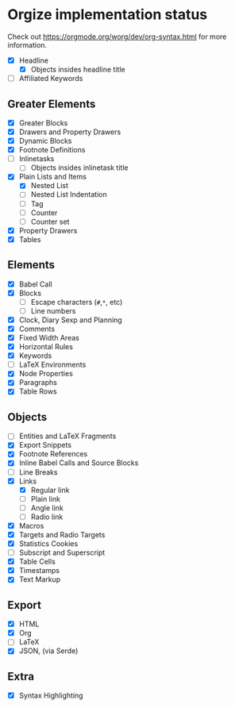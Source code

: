 # Orgize implementation status

Check out https://orgmode.org/worg/dev/org-syntax.html for more information.

- [x] Headline
  - [X] Objects insides headline title
- [ ] Affiliated Keywords

## Greater Elements
- [x] Greater Blocks
- [X] Drawers and Property Drawers
- [x] Dynamic Blocks
- [x] Footnote Definitions
- [ ] Inlinetasks
  - [ ] Objects insides inlinetask title
- [x] Plain Lists and Items
  - [x] Nested List
  - [ ] Nested List Indentation
  - [ ] Tag
  - [ ] Counter
  - [ ] Counter set
- [X] Property Drawers
- [X] Tables

## Elements

- [x] Babel Call
- [x] Blocks
  - [ ] Escape characters (`#`,`*`, etc)
  - [ ] Line numbers
- [X] Clock, Diary Sexp and Planning
- [x] Comments
- [x] Fixed Width Areas
- [x] Horizontal Rules
- [x] Keywords
- [ ] LaTeX Environments
- [X] Node Properties
- [x] Paragraphs
- [X] Table Rows

## Objects

- [ ] Entities and LaTeX Fragments
- [x] Export Snippets
- [x] Footnote References
- [x] Inline Babel Calls and Source Blocks
- [ ] Line Breaks
- [x] Links
  - [x] Regular link
  - [ ] Plain link
  - [ ] Angle link
  - [ ] Radio link
- [x] Macros
- [x] Targets and Radio Targets
- [x] Statistics Cookies
- [ ] Subscript and Superscript
- [X] Table Cells
- [x] Timestamps
- [x] Text Markup

## Export

- [x] HTML
- [X] Org
- [ ] LaTeX
- [X] JSON, (via Serde)

## Extra

- [X] Syntax Highlighting
